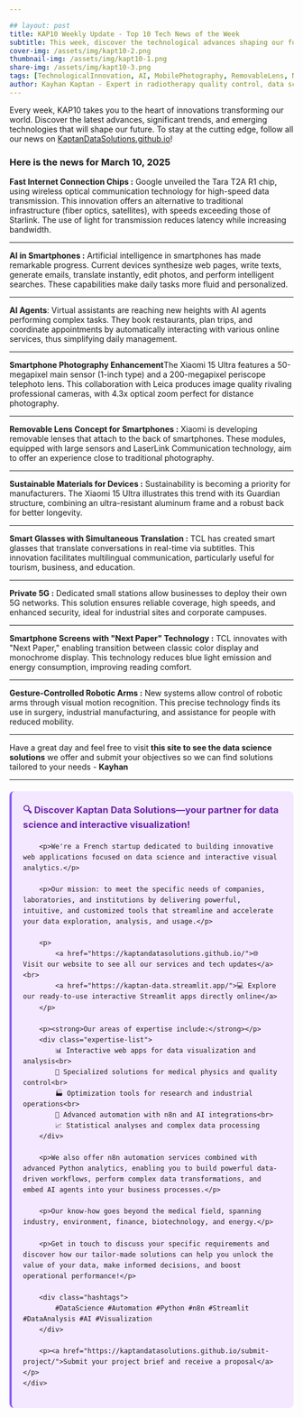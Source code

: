 ```yaml
---

## layout: post
title: KAP10 Weekly Update - Top 10 Tech News of the Week
subtitle: This week, discover the technological advances shaping our future - from AI in smartphones to connected glasses, private 5G networks and new revolutions in mobile photography.
cover-img: /assets/img/kapt10-2.png
thumbnail-img: /assets/img/kapt10-1.png
share-img: /assets/img/kapt10-3.png
tags: [TechnologicalInnovation, AI, MobilePhotography, RemovableLens, NextPaper, PrivateGrid5G, RoboticArms, OpticalChips, SimultaneousTranslation, Sustainability]
author: Kayhan Kaptan - Expert in radiotherapy quality control, data science and automation
---
```

Every week, KAP10 takes you to the heart of innovations transforming our world. Discover the latest advances, significant trends, and emerging technologies that will shape our future. To stay at the cutting edge, follow all our news on [KaptanDataSolutions.github.io](https://kaptandatasolutions.github.io/)!

### Here is the news for March 10, 2025

**Fast Internet Connection Chips :** Google unveiled the Tara T2A R1 chip, using wireless optical communication technology for high-speed data transmission. This innovation offers an alternative to traditional infrastructure (fiber optics, satellites), with speeds exceeding those of Starlink. The use of light for transmission reduces latency while increasing bandwidth.

---

**AI in Smartphones :** Artificial intelligence in smartphones has made remarkable progress. Current devices synthesize web pages, write texts, generate emails, translate instantly, edit photos, and perform intelligent searches. These capabilities make daily tasks more fluid and personalized.

---

**AI Agents**: Virtual assistants are reaching new heights with AI agents performing complex tasks. They book restaurants, plan trips, and coordinate appointments by automatically interacting with various online services, thus simplifying daily management.

---

**Smartphone Photography Enhancement**The Xiaomi 15 Ultra features a 50-megapixel main sensor (1-inch type) and a 200-megapixel periscope telephoto lens. This collaboration with Leica produces image quality rivaling professional cameras, with 4.3x optical zoom perfect for distance photography.

---

**Removable Lens Concept for Smartphones :** Xiaomi is developing removable lenses that attach to the back of smartphones. These modules, equipped with large sensors and LaserLink Communication technology, aim to offer an experience close to traditional photography.

---

**Sustainable Materials for Devices :** Sustainability is becoming a priority for manufacturers. The Xiaomi 15 Ultra illustrates this trend with its Guardian structure, combining an ultra-resistant aluminum frame and a robust back for better longevity.

---

**Smart Glasses with Simultaneous Translation :** TCL has created smart glasses that translate conversations in real-time via subtitles. This innovation facilitates multilingual communication, particularly useful for tourism, business, and education.

---

**Private 5G :** Dedicated small stations allow businesses to deploy their own 5G networks. This solution ensures reliable coverage, high speeds, and enhanced security, ideal for industrial sites and corporate campuses.

---

**Smartphone Screens with "Next Paper" Technology :** TCL innovates with "Next Paper," enabling transition between classic color display and monochrome display. This technology reduces blue light emission and energy consumption, improving reading comfort.

---

**Gesture-Controlled Robotic Arms :** New systems allow control of robotic arms through visual motion recognition. This precise technology finds its use in surgery, industrial manufacturing, and assistance for people with reduced mobility.

---

Have a great day and feel free to visit **this site to see the data science solutions** we offer and submit your objectives so we can find solutions tailored to your needs - **Kayhan**

---


<html lang="fr">
<head>
    <meta charset="UTF-8">
    <meta name="viewport" content="width=device-width, initial-scale=1.0">
    <title>Kaptan Data Solutions</title>
    <style>
        .citation {
            background-color: #f3e8ff;
            border-left: 4px solid #8b5cf6;
            padding: 20px;
            margin: 20px 0;
            border-radius: 8px;
            font-family: -apple-system, BlinkMacSystemFont, 'Segoe UI', Roboto, sans-serif;
            line-height: 1.6;
        }
        .citation h3 {
            color: #6b21a8;
            margin-top: 0;
        }
        .citation a {
            color: #7c3aed;
            text-decoration: none;
        }
        .citation a:hover {
            text-decoration: underline;
        }
        .expertise-list {
            margin: 15px 0;
        }
        .hashtags {
            font-weight: bold;
            color: #7c3aed;
            margin-top: 15px;
        }
    </style>
</head>
<body>
    <div class="citation">
        <h3>🔍 Discover Kaptan Data Solutions—your partner for data science and interactive visualization!</h3>
        
        <p>We're a French startup dedicated to building innovative web applications focused on data science and interactive visual analytics.</p>
        
        <p>Our mission: to meet the specific needs of companies, laboratories, and institutions by delivering powerful, intuitive, and customized tools that streamline and accelerate your data exploration, analysis, and usage.</p>
        
        <p>
            <a href="https://kaptandatasolutions.github.io/">🌐 Visit our website to see all our services and tech updates</a><br>
            <a href="https://kaptan-data.streamlit.app/">💻 Explore our ready-to-use interactive Streamlit apps directly online</a>
        </p>
        
        <p><strong>Our areas of expertise include:</strong></p>
        <div class="expertise-list">
            📊 Interactive web apps for data visualization and analysis<br>
            🔬 Specialized solutions for medical physics and quality control<br>
            🏭 Optimization tools for research and industrial operations<br>
            🤖 Advanced automation with n8n and AI integrations<br>
            📈 Statistical analyses and complex data processing
        </div>
        
        <p>We also offer n8n automation services combined with advanced Python analytics, enabling you to build powerful data-driven workflows, perform complex data transformations, and embed AI agents into your business processes.</p>
        
        <p>Our know-how goes beyond the medical field, spanning industry, environment, finance, biotechnology, and energy.</p>
        
        <p>Get in touch to discuss your specific requirements and discover how our tailor-made solutions can help you unlock the value of your data, make informed decisions, and boost operational performance!</p>
        
        <div class="hashtags">
            #DataScience #Automation #Python #n8n #Streamlit #DataAnalysis #AI #Visualization
        </div>
        
        <p><a href="https://kaptandatasolutions.github.io/submit-project/">Submit your project brief and receive a proposal</a></p>
    </div>
</body>
</html>